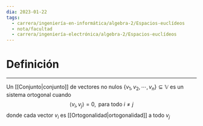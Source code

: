 ```yaml
---
dia: 2023-01-22
tags:
  - carrera/ingeniería-en-informática/algebra-2/Espacios-euclídeos
  - nota/facultad
  - carrera/ingeniería-electrónica/algebra-2/Espacios-euclídeos
---
```

# Definición
---
Un [[Conjunto|conjunto]] de vectores no nulos $\{v_1, v_2, \cdots, v_n\} \subseteq \mathbb{V}$ es un sistema ortogonal cuando $$ \langle v_i, v_j \rangle = 0, \text{ para todo } i \ne j $$ donde cada vector $v_i$ es [[Ortogonalidad|ortogonalidad]] a todo $v_j$
 